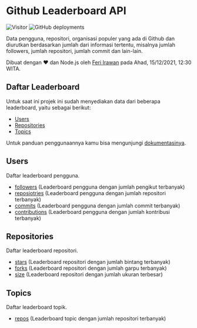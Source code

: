 # Github Leaderboard API

![Visitor](https://fibadge.vercel.app/badges/visitors/feri-irawan/github-leaderboard-api?color=success)
![GitHub deployments](https://img.shields.io/github/deployments/feri-irawan/github-leaderboard-api/production?label=vercel&logo=vercel&style=for-the-badge)

Data pengguna, repositori, organisasi populer yang ada di Github dan diurutkan berdasarkan jumlah dari informasi tertentu, misalnya jumlah followers, jumlah repositori, jumlah commit dan lain-lain.

Dibuat dengan ❤ dan Node.js oleh [Feri Irawan](https://github.com/feri-irawan) pada Ahad, 15/12/2021, 12:30 WITA.

## Daftar Leaderboard

Untuk saat ini projek ini sudah menyediakan data dari beberapa leaderboard, yaitu sebagai berikut:

- [Users](#users)
- [Repositories](#repositories)
- [Topics](#topics)

Untuk panduan penggunaannya kamu bisa mengunjungi [dokumentasinya](https://github-leaderboard.vercel.app).

## Users

Daftar leaderboard pengguna.

- [followers](https://github-leaderboard.vercel.app/leaderboards/users/followers) (Leaderboard pengguna dengan jumlah pengikut terbanyak)
- [reposiotries](https://github-leaderboard.vercel.app/leaderboards/users/repositories) (Leaderboard pengguna dengan jumlah repositori terbanyak)
- [commits](https://github-leaderboard.vercel.app/leaderboards/users/commits) (Leaderboard pengguna dengan jumlah commit terbanyak)
- [contributions](https://github-leaderboard.vercel.app/leaderboards/users/contributions) (Leaderboard pengguna dengan jumlah kontribusi terbanyak)

## Repositories

Daftar leaderboard repositori.

- [stars](https://github-leaderboard.vercel.app/leaderboards/repositories/stars) (Leaderboard repositori dengan jumlah bintang terbanyak)
- [forks](https://github-leaderboard.vercel.app/leaderboards/repositories/forks) (Leaderboard repositori dengan jumlah garpu terbanyak)
- [size](https://github-leaderboard.vercel.app/leaderboards/repositories/size) (Leaderboard repositori dengan jumlah ukuran terbesar)

## Topics

Daftar leaderboard topik.

- [repos](https://github-leaderboard.vercel.app/leaderboards/topics/repositories) (Leaderboard topic dengan jumlah repositori terbanyak)
